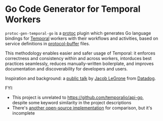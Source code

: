 # Go Code Generator for Temporal Workers

`protoc-gen-temporal-go` is a [protoc](https://protobuf.dev/reference/go/go-generated/)
plugin which generates Go language bindings for [Temporal](https://temporal.io/)
workers with their workflows and activities, based on service definitions in
[protocol-buffer](https://protobuf.dev/programming-guides/proto3/) files.

This methodology enables easier and safer usage of Temporal: it enforces
correctness and consistency within and across workers, intorduces best
practices seamlessly, reduces manually-written boilerplate, and improves
documentation and discoverability for developers and users.

Inspiration and background: a [public talk](https://www.youtube.com/watch?v=LxgkAoTSI8Q&t=680s)
by [Jacob LeGrone](https://github.com/jlegrone) from [Datadog](https://www.datadoghq.com/).

FYI:

* This project is unrelated to <https://github.com/temporalio/api-go>, despite
  some keyword similarity in the project descriptions
* There's [another open-source implementation](https://github.com/lucasclerissepro/protoc-gen-temporal)
  for comparison, but it's incomplete

